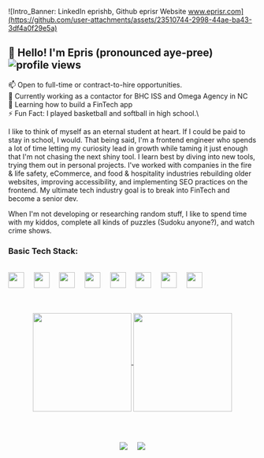 ![Intro_Banner: LinkedIn eprishb, Github eprisr Website www.eprisr.com](https://github.com/user-attachments/assets/23510744-2998-44ae-ba43-3df4a0f29e5a)

## :wave: Hello! I'm Epris (pronounced aye-pree) <img src="https://komarev.com/ghpvc/?username=eprisr&style=flat-square&color=blue" alt="profile views"/>

📫 Open to full-time or contract-to-hire opportunities.\
🔭 Currently working as a contactor for BHC ISS and Omega Agency in NC\
🌱 Learning how to build a FinTech app\
⚡ Fun Fact: I played basketball and softball in high school.\

I like to think of myself as an eternal student at heart. If I could be paid to stay in school, I would. That being said, I'm a frontend engineer who spends a lot of time letting my curiosity lead in growth while taming it just enough that I'm not chasing the next shiny tool. I learn best by diving into new tools, trying them out in personal projects. I've worked with companies in the fire & life safety, eCommerce, and food & hospitality industries rebuilding older websites, improving accessibility, and implementing SEO practices on the frontend. My ultimate tech industry goal is to break into FinTech and become a senior dev.

When I'm not developing or researching random stuff, I like to spend time with my kiddos, complete all kinds of puzzles (Sudoku anyone?), and watch crime shows.

### Basic Tech Stack:
<br />
<div>
  <img height="32" width="32" src="https://cdn.simpleicons.org/javascript/_/white" />&nbsp;&nbsp;&nbsp;&nbsp;
  <img height="32" width="32" src="https://cdn.simpleicons.org/typescript/_/white" />&nbsp;&nbsp;&nbsp;&nbsp;
  <img height="32" width="32" src="https://cdn.simpleicons.org/react/_/white" />&nbsp;&nbsp;&nbsp;&nbsp;
  <img height="32" width="32" src="https://cdn.simpleicons.org/angular/_/white" />&nbsp;&nbsp;&nbsp;&nbsp;
  <img height="32" width="32" src="https://cdn.simpleicons.org/nodedotjs/_/white" />&nbsp;&nbsp;&nbsp;&nbsp;
  <img height="32" width="32" src="https://cdn.simpleicons.org/mui/_/white" />&nbsp;&nbsp;&nbsp;&nbsp;
  <img height="32" width="32" src="https://cdn.simpleicons.org/tailwindcss/_/white" />&nbsp;&nbsp;&nbsp;&nbsp;
  <img height="32" width="32" src="https://cdn.simpleicons.org/sentry/_/white" />
</div>
<br />
<br />
<p align="center">
  <a href="https://github.com/eprisr/github-readme-stats">
    <img height=200 align="center" src="https://github-readme-stats.vercel.app/api?username=eprisr&theme=holi&rank_icon=github" />
    <img height=200 align="center" src="https://github-readme-stats.vercel.app/api/top-langs/?username=eprisr&theme=holi" />
  </a>
</p>
<br />
<br />
<p align="center">
  <a href="mailto:eharrisburnett@gmail.com?subject=Let%27s%20Collaborate!"><img src="https://img.shields.io/badge/gmail-%23D14836.svg?&style=for-the-badge&logo=gmail&logoColor=white" /></a>&nbsp;&nbsp;&nbsp;&nbsp;
  <a href="https://www.linkedin.com/in/eprisr/"><img src="https://img.shields.io/badge/linkedin-%230077B5.svg?&style=for-the-badge&logo=linkedin&logoColor=white" /></a>
</p>

<!--
**eprisr/eprisr** is a ✨ _special_ ✨ repository because its `README.md` (this file) appears on your GitHub profile.

Here are some ideas to get you started:

- 🔭 I’m currently working on ...
- 🌱 I’m currently learning ...
- 👯 I’m looking to collaborate on ...
- 🤔 I’m looking for help with ...
- 💬 Ask me about ...
- 📫 How to reach me: ...
- 😄 Pronouns: ...
- ⚡ Fun fact: ...

[![Epris' GitHub stats](https://github-readme-stats.vercel.app/api?username=eprisr&theme=holi&rank_icon=github)](https://github.com/eprisr/github-readme-stats)
[![Epris' Top Langs](https://github-readme-stats.vercel.app/api/top-langs/?username=eprisr&theme=holi)](https://github.com/eprisr/github-readme-stats)
-->
